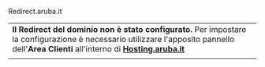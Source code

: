 Redirect.aruba.it



|  |
| --- |
| **Il Redirect del dominio non è stato configurato.**  Per impostare la configurazione è necessario utilizzare l'apposito   pannello dell'**Area Clienti** all'interno di **[Hosting.aruba.it](https://managehosting.aruba.it)** |
|  |